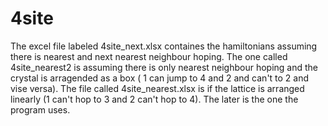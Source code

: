 # 4site
The excel file labeled 4site\_next.xlsx containes the hamiltonians assuming there is nearest and next nearest neighbour hoping. The one called 4site\_nearest2 is assuming there is only nearest neighbour hoping and the crystal is arragended as a box ( 1 can jump to 4 and 2 and can't to 2 and vise versa). The file called 4site\_nearest.xlsx is if the lattice is arranged linearly (1 can't hop to 3 and 2 can't hop to 4). The later is the one the program uses. 
